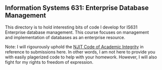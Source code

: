 ## Information Systems 631: Enterprise Database Management

This directory is to hold interesting bits of code I develop for IS631 Enterprise database management.  This course focuses on management and implementation of databases as an enterprise resource.  

Note: I will rigourously uphold the [NJIT Code of Academic Integrity](https://www.njit.edu/policies/sites/policies/files/academic-integrity-code.pdf) in reference to submissions here.  In other words, I am not here to provide you with easily plagerized code to help with your homework.  However, I will also fight for my rights to freedom of expression.   
